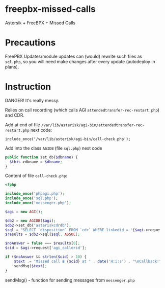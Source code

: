 # freepbx-missed-calls
Astersik + FreeBPX + Missed Calls

# Precautions

FreePBX Updates/module updates can (would) rewrite such files as `sql.php`, so you will need make changes after every update (autodeploy in plans).

# Instruction
DANGER! It's really messy.

Relies on call recording (which calls AGI `attendedtransfer-rec-restart.php`) and CDR.

Add at end of file `/var/lib/asterisk/agi-bin/attendedtransfer-rec-restart.php` next code:

`include_once('/var/lib/asterisk/agi-bin/call-check.php');`

Add into the class `AGIDB` (file `sql.php`) next code
```php
public function set_db($dbname) {
  $this->dbname = $dbname;
}
```

Content of file `call-check.php`:
```php
<?php

include_once('phpagi.php');
include_once('sql.php');
include_once('messenger.php');

$agi = new AGI();

$db2 = new AGIDB($agi);
$db2->set_db('asteriskcdrdb');
$sql = "SELECT `disposition` FROM `cdr` WHERE linkedid = '{$agi->request['agi_uniqueid']}' AND `src` = '{$agi->request['agi_callerid']}' and `lastapp` = 'Dial' AND `disposition` = 'ANSWERED';";
$results = $db2->sql($sql, ASSOC);

$noAnswer = false === $results[0];
$cid = $agi->request['agi_callerid'];

if ($noAnswer && strlen($cid) > 10) {
	$text .= "Missed call ☎️ {$cid} at " . date('H:i:s') . "\nCallback!";
	sendMsg($text);
}
```

sendMsg() - function for sending messages from `messenger.php`
